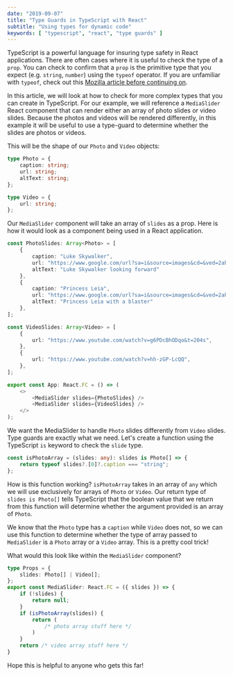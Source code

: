 ```yaml
---
date: "2019-09-07"
title: "Type Guards in TypeScript with React"
subtitle: "Using types for dynamic code"
keywords: [ "typescript", "react", "type guards" ]
---
```


TypeScript is a powerful language for insuring type safety in React applications. There are often cases where it is useful to check the type of a `prop`. You can check to confirm that a `prop` is the primitive type that you expect (e.g. `string`, `number`) using the `typeof` operator. If you are unfamiliar with `typeof`, check out this [Mozilla article before continuing on](https://developer.mozilla.org/en-US/docs/Web/JavaScript/Reference/Operators/typeof).

In this article, we will look at how to check for more complex types that you can create in TypeScript. For our example, we will reference a `MediaSlider` React component that can render either an array of photo slides or video slides. Because the photos and videos will be rendered differently, in this example it will be useful to use a type-guard to determine whether the slides are photos or videos.

This will be the shape of our `Photo` and `Video` objects:

```typescript
type Photo = {
    caption: string;
    url: string;
    altText: string;
};

type Video = {
    url: string;
};
```

Our `MediaSlider` component will take an array of `slides` as a prop. Here is how it would look as a component being used in a React application.

```typescript
const PhotoSlides: Array<Photo> = [
    {
        caption: "Luke Skywalker",
        url: "https://www.google.com/url?sa=i&source=images&cd=&ved=2ahUKEwii-rq-rsHkAhUhc98KHd7RBgMQjRx6BAgBEAQ&url=https%3A%2F%2Fwww.starwars.com%2Fdatabank%2Fluke-skywalker&psig=AOvVaw0P_5XRq_zyK0uxkEz6wE9k&ust=1568036817844184",
        altText: "Luke Skywalker looking forward"
    },
    {
        caption: "Princess Leia",
        url: "https://www.google.com/url?sa=i&source=images&cd=&ved=2ahUKEwinx6nXrsHkAhVjk-AKHVYtDn8QjRx6BAgBEAQ&url=https%3A%2F%2Fen.wikipedia.org%2Fwiki%2FPrincess_Leia&psig=AOvVaw2MeNl16x5ejFd4YfpjM1Lc&ust=1568036871194707",
        altText: "Princess Leia with a blaster"
    },
];

const VideoSlides: Array<Video> = [
    {
        url: "https://www.youtube.com/watch?v=g6PDcBhODqo&t=204s",
    },
    {
        url: "https://www.youtube.com/watch?v=hh-zGP-LcQQ",
    },
];

export const App: React.FC = () => (
    <>
        <MediaSlider slides={PhotoSlides} />
        <MediaSlider slides={VideoSlides} />
    </>
);
```

We want the MediaSlider to handle `Photo` slides differently from `Video` slides. Type guards are exactly what we need. Let's create a function using the TypeScript `is` keyword to check the `slide` type.

```typescript
const isPhotoArray = (slides: any): slides is Photo[] => {
    return typeof slides?.[0]?.caption === "string";
};
```
How is this function working? `isPhotoArray` takes in an array of `any` which we will use exclusively for arrays of `Photo` or `Video`. Our return type of `slides is Photo[]` tells TypeScript that the boolean value that we return from this function will determine whether the argument provided is an array of `Photo`. 

We know that the `Photo` type has a `caption` while `Video` does not, so we can use this function to determine whether the type of array passed to `MediaSlider` is a `Photo` array or a `Video` array. This is a pretty cool trick! 

What would this look like within the `MediaSlider` component?

```typescript
type Props = {
    slides: Photo[] | Video[];
};
export const MediaSlider: React.FC = ({ slides }) => {
    if (!slides) {
        return null;
    }
    if (isPhotoArray(slides)) {
        return (
            /* photo array stuff here */
        )
    }
    return /* video array stuff here */
}
```

Hope this is helpful to anyone who gets this far!
